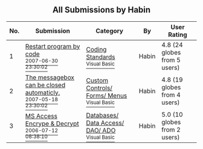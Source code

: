 ﻿<div align="center">

## All Submissions by Habin

</div>

No.  | Submission | Category | By   | User Rating
---- | ---------- | -------- | ---- | -----------
1 | [Restart program by code<br /><sup>2007-06-30 23:30:02</sup>](https://github.com/Planet-Source-Code/habin-restart-program-by-code__1-68914) | [Coding Standards<br /><sup>Visual Basic</sup>](../ByCategory/coding-standards__1-43.md) | Habin | 4.8 (24 globes from 5 users)
2 | [The messagebox can be closed automaticly\.<br /><sup>2007-05-18 23:30:02</sup>](https://github.com/Planet-Source-Code/habin-the-messagebox-can-be-closed-automaticly__1-68621) | [Custom Controls/ Forms/  Menus<br /><sup>Visual Basic</sup>](../ByCategory/custom-controls-forms-menus__1-4.md) | Habin | 4.8 (19 globes from 4 users)
3 | [MS Access Encrype &amp; Decrypt<br /><sup>2006-07-12 08:38:10</sup>](https://github.com/Planet-Source-Code/habin-ms-access-encrype-amp-decrypt__1-65874) | [Databases/ Data Access/ DAO/ ADO<br /><sup>Visual Basic</sup>](../ByCategory/databases-data-access-dao-ado__1-6.md) | Habin | 5.0 (10 globes from 2 users)
